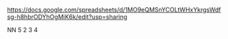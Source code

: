https://docs.google.com/spreadsheets/d/1MO9eQMSnYCOLtWHxYkrgsWdfsg-h8hbrODYhOgMiK6k/edit?usp=sharing

NN 5 2 3 4
